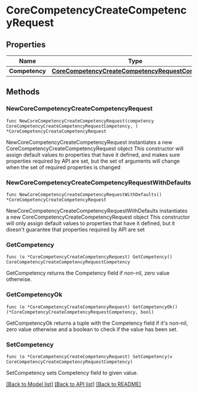 # CoreCompetencyCreateCompetencyRequest

## Properties

Name | Type | Description | Notes
------------ | ------------- | ------------- | -------------
**Competency** | [**CoreCompetencyCreateCompetencyRequestCompetency**](CoreCompetencyCreateCompetencyRequestCompetency.md) |  | 

## Methods

### NewCoreCompetencyCreateCompetencyRequest

`func NewCoreCompetencyCreateCompetencyRequest(competency CoreCompetencyCreateCompetencyRequestCompetency, ) *CoreCompetencyCreateCompetencyRequest`

NewCoreCompetencyCreateCompetencyRequest instantiates a new CoreCompetencyCreateCompetencyRequest object
This constructor will assign default values to properties that have it defined,
and makes sure properties required by API are set, but the set of arguments
will change when the set of required properties is changed

### NewCoreCompetencyCreateCompetencyRequestWithDefaults

`func NewCoreCompetencyCreateCompetencyRequestWithDefaults() *CoreCompetencyCreateCompetencyRequest`

NewCoreCompetencyCreateCompetencyRequestWithDefaults instantiates a new CoreCompetencyCreateCompetencyRequest object
This constructor will only assign default values to properties that have it defined,
but it doesn't guarantee that properties required by API are set

### GetCompetency

`func (o *CoreCompetencyCreateCompetencyRequest) GetCompetency() CoreCompetencyCreateCompetencyRequestCompetency`

GetCompetency returns the Competency field if non-nil, zero value otherwise.

### GetCompetencyOk

`func (o *CoreCompetencyCreateCompetencyRequest) GetCompetencyOk() (*CoreCompetencyCreateCompetencyRequestCompetency, bool)`

GetCompetencyOk returns a tuple with the Competency field if it's non-nil, zero value otherwise
and a boolean to check if the value has been set.

### SetCompetency

`func (o *CoreCompetencyCreateCompetencyRequest) SetCompetency(v CoreCompetencyCreateCompetencyRequestCompetency)`

SetCompetency sets Competency field to given value.



[[Back to Model list]](../README.md#documentation-for-models) [[Back to API list]](../README.md#documentation-for-api-endpoints) [[Back to README]](../README.md)


